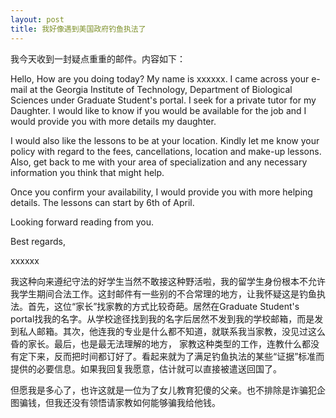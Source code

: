 ```yaml
---
layout: post
title: 我好像遇到美国政府钓鱼执法了
---
```

我今天收到一封疑点重重的邮件。内容如下：

Hello,
How are you doing today? My name is xxxxxx. I came across your e-mail at the Georgia Institute of Technology, Department of Biological Sciences under Graduate Student's portal. I seek for a private tutor for my Daughter. I would like to know if you would be available for the job and I would provide you with more details my daughter.

I would also like the lessons to be at your location. Kindly let me know your policy with regard to the fees, cancellations, location and make-up lessons. Also, get back to me with your area of specialization and any necessary information you think that might help.

Once you confirm your availability, I would provide you with more helping details. The lessons can start by 6th of April.

Looking forward reading from you.

Best regards,

xxxxxx

我这种向来遵纪守法的好学生当然不敢接这种野活啦，我的留学生身份根本不允许我学生期间合法工作。这封邮件有一些别的不合常理的地方，让我怀疑这是钓鱼执法。首先，这位“家长”找家教的方式比较奇葩。居然在Graduate Student's portal找我的名字。从学校途径找到我的名字后居然不发到我的学校邮箱，而是发到私人邮箱。其次，他连我的专业是什么都不知道，就联系我当家教，没见过这么昏的家长。最后，也是最无法理解的地方， 家教这种类型的工作，连教什么都没有定下来，反而把时间都订好了。看起来就为了满足钓鱼执法的某些“证据”标准而提供的必要信息。如果我回复我愿意，估计就可以直接被遣送回国了。

但愿我是多心了，也许这就是一位为了女儿教育犯傻的父亲。也不排除是诈骗犯企图骗钱，但我还没有领悟请家教如何能够骗我给他钱。